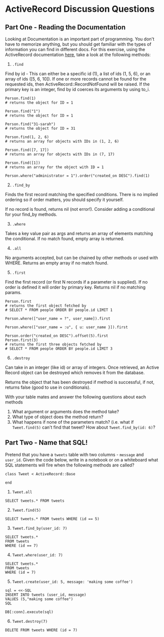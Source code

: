 # ActiveRecord Discussion Questions

## Part One - Reading the Documentation

Looking at Documentation is an important part of programming. You don't have to memorize anything, but you should get familiar with the types of information you can find in different docs. For this exercise, using the ActiveRecord documentation [here](http://guides.rubyonrails.org/active_record_querying.html#retrieving-objects-from-the-database), take a look at the following methods:

1. `.find`

Find by id - This can either be a specific id (1), a list of ids (1, 5, 6), or an array of ids ([5, 6, 10]). If one or more records cannot be found for the requested ids, then ActiveRecord::RecordNotFound will be raised. If the primary key is an integer, find by id coerces its arguments by using to_i.

```
Person.find(1)
# returns the object for ID = 1

Person.find("1")        
# returns the object for ID = 1

Person.find("31-sarah") 
# returns the object for ID = 31

Person.find(1, 2, 6)    
# returns an array for objects with IDs in (1, 2, 6)

Person.find([7, 17])    
# returns an array for objects with IDs in (7, 17)

Person.find([1])        
# returns an array for the object with ID = 1

Person.where("administrator = 1").order("created_on DESC").find(1)
```

2. `.find_by`

Finds the first record matching the specified conditions. There is no implied ordering so if order matters, you should specify it yourself.

If no record is found, returns nil (not error!).  Consider adding a conditional for your find_by methods.

3. `.where`

Takes a key value pair as args and returns an array of elements matching the conditional.  If no match found, empty array is returned.

4. `.all`

No arguments accepted, but can be chained by other methods or used with WHERE.  Returns an empty array if no match found.

5. `.first`

Find the first record (or first N records if a parameter is supplied). If no order is defined it will order by primary key. Returns nil if no matching params.

```
Person.first 
# returns the first object fetched by 
# SELECT * FROM people ORDER BY people.id LIMIT 1

Person.where(["user_name = ?", user_name]).first

Person.where(["user_name = :u", { u: user_name }]).first

Person.order("created_on DESC").offset(5).first
Person.first(3) 
# returns the first three objects fetched by 
# SELECT * FROM people ORDER BY people.id LIMIT 3

```

6. `.destroy`

Can take in an integer (like id) or array of integers.
Once retrieved, an Active Record object can be destroyed which removes it from the database.

Returns the object that has been destroyed if method is successful, if not, returns false (good to use in conditionals).

With your table mates and answer the following questions about each methods

1. What argument or arguments does the method take?
2. What type of object does the method return?
3. What happens if none of the parameters match? (i.e. what if `Tweet.find(5)` can't find that tweet? How about `Tweet.find_by(id: 6)`? 


## Part Two - Name that SQL! 

Pretend that you have a `tweets` table with two columns - `message` and `user_id`. Given the code below, write in a notebook or on a whiteboard what SQL statements will fire when the following methods are called? 

```
class Tweet < ActiveRecord::Base

end
``` 

1. `Tweet.all` 

```
SELECT tweets.* FROM tweets
```

2. `Tweet.find(5)`

```
SELECT tweets.* FROM tweets WHERE (id == 5)
```

3. `Tweet.find_by(user_id: 7)`

```
SELECT tweets.* 
FROM tweets 
WHERE (id == 7)
```

4. `Tweet.where(user_id: 7)` 

```
SELECT tweets.* 
FROM tweets 
WHERE (id = 7)
```

5. `Tweet.create(user_id: 5, message: 'making some coffee')`

```
sql = <<-SQL 
INSERT INTO tweets (user_id, message)
VALUES (5,"making some coffee")
SQL

DB[:conn].execute(sql)
```

6. `Tweet.destroy(7)` 

```
DELETE FROM tweets WHERE (id = 7)
```